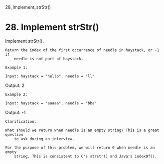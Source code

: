 28_Implement_strStr()
# 28. Implement strStr()

Implement strStr().
    

    Return the index of the first occurrence of needle in haystack, or -1 if
        needle is not part of haystack.

    Example 1:

    Input: haystack = "hello", needle = "ll"
Output: 2

    Example 2:

    Input: haystack = "aaaaa", needle = "bba"
Output: -1

    Clarification:

    What should we return when needle is an empty string? This is a great question
        to ask during an interview.

    For the purpose of this problem, we will return 0 when needle is an empty
        string. This is consistent to C's strstr() and Java's indexOf().